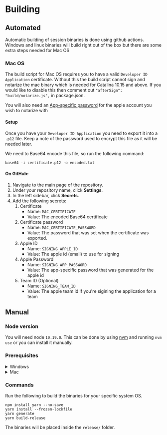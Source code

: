 # Building

## Automated

Automatic building of session binaries is done using github actions. Windows and linux binaries will build right out of the box but there are some extra steps needed for Mac OS

### Mac OS

The build script for Mac OS requires you to have a valid `Developer ID Application` certificate. Without this the build script cannot sign and notarize the mac binary which is needed for Catalina 10.15 and above.
If you would like to disable this then comment out `"afterSign": "build/notarize.js",` in package.json.

You will also need an [App-specific password](https://support.apple.com/en-al/HT204397) for the apple account you wish to notarize with

#### Setup

Once you have your `Developer ID Application` you need to export it into a `.p12` file. Keep a note of the password used to encrypt this file as it will be needed later.

We need to Base64 encode this file, so run the following command:

```
base64 -i certificate.p12 -o encoded.txt
```

#### On GitHub:

1.  Navigate to the main page of the repository.
2.  Under your repository name, click **Settings**.
3.  In the left sidebar, click **Secrets**.
4.  Add the following secrets:
    1.  Certificate
        * Name: `MAC_CERTIFICATE`
        * Value: The encoded Base64 certificate
    2.  Certificate password
        * Name: `MAC_CERTIFICATE_PASSWORD`
        * Value: The password that was set when the certificate was exported.
    3.  Apple ID
        * Name: `SIGNING_APPLE_ID`
        * Value: The apple id (email) to use for signing
    4.  Apple Password
        * Name: `SIGNING_APP_PASSWORD`
        * Value: The app-specific password that was generated for the apple id
    5.  Team ID (Optional)
        * Name: `SIGNING_TEAM_ID`
        * Value: The apple team id if you're sigining the application for a team

## Manual

### Node version

You will need node `10.19.0`.
This can be done by using [nvm](https://github.com/nvm-sh/nvm) and running `nvm use` or you can install it manually.

### Prerequisites

<details>
<summary>Windows</summary>

Building on windows should work straight out of the box, but if it fails then you will need to run the following:

```
npm install --global --production windows-build-tools@4.0.0
npm install --global node-gyp@latest
npm config set python python2.7
npm config set msvs_version 2015
```

</details>

<details>
<summary>Mac</summary>

If you are going to distribute the binary then make sure you have a `Developer ID Application` certificate in your keychain.

You will then need to generate an [app specific password](https://support.apple.com/HT204397) for your Apple ID.

Then run the following to export the variables

```
export SIGNING_APPLE_ID=<your apple id>
export SIGNING_APP_PASSWORD=<your app specific password>
export SIGNING_TEAM_ID=<your team id if applicable>
```

</details>

### Commands

Run the following to build the binaries for your specific system OS.

```
npm install yarn --no-save
yarn install --frozen-lockfile
yarn generate
yarn build-release
```

The binaries will be placed inside the `release/` folder.
